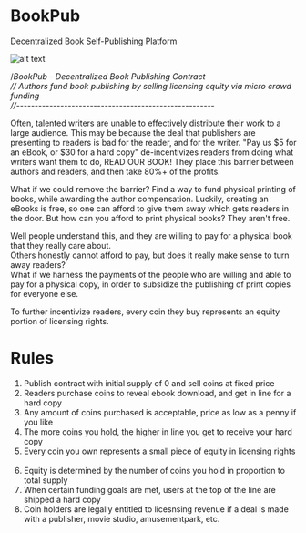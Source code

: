 # BookPub
Decentralized Book Self-Publishing Platform

![alt text](https://i.imgur.com/cWxF4Ac.png "Logo Title Text 1")

/*BookPub - Decentralized Book Publishing Contract   
// Authors fund book publishing by selling licensing equity via micro crowd funding   
//------------------------------------------------------*   
  
Often, talented writers are unable to effectively distribute their work to a large audience. This may be because the deal that publishers are presenting to readers is bad for the reader, and for the writer. "Pay us $5 for an eBook, or $30 for a hard copy" de-incentivizes readers from doing what writers want them to do, READ OUR BOOK! They place this barrier between authors and readers, and then take 80%+ of the profits.

What if we could remove the barrier? Find a way to fund physical printing of books, while awarding the author compensation. Luckily, creating an eBooks is free, so one can afford to give them away which gets readers in the door. But how can you afford to print physical books? They aren't free.  

Well people understand this, and they are willing to pay for a physical book that they really care about.  
Others honestly cannot afford to pay, but does it really make sense to turn away readers?  
What if we harness the payments of the people who are willing and able to pay for a physical copy, in order to subsidize the publishing of print copies for everyone else. 

To further incentivize readers, every coin they buy represents an equity portion of licensing rights.

# Rules
1) Publish contract with initial supply of 0 and sell coins at fixed price  
2) Readers purchase coins to reveal ebook download, and get in line for a hard copy  
3) Any amount of coins purchased is acceptable, price as low as a penny if you like  
4) The more coins you hold, the higher in line you get to receive your hard copy  
5) Every coin you own represents a small piece of equity in licensing rights  
6) Equity is determined by the number of coins you hold in proportion to total supply  
7) When certain funding goals are met, users at the top of the line are shipped a hard copy  
8) Coin holders are legally entitled to licesnsing revenue if a deal is made with a publisher, movie studio, amusementpark, etc.
